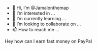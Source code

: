 - 👋 Hi, I’m @Jamalonthemap
- 👀 I’m interested in ...
- 🌱 I’m currently learning ...
- 💞️ I’m looking to collaborate on ...
- 📫 How to reach me ...

<!---
Jamalonthemap/Jamalonthemap is a ✨ special ✨ repository because its `README.md` (this file) appears on your GitHub profile.
You can click the Preview link to take a look at your changes.
--->
Hey how can I earn fast money on PayPal 
